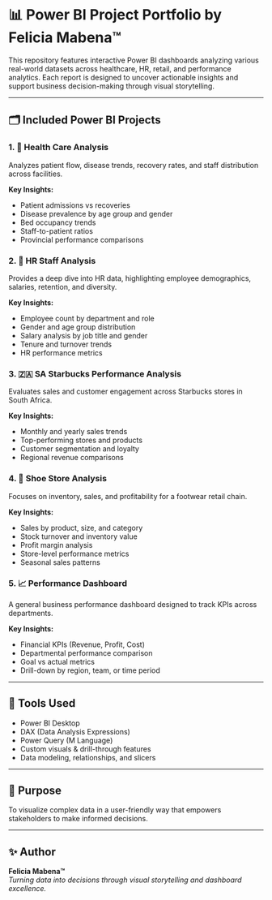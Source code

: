 # 📊 Power BI Project Portfolio by Felicia Mabena™

This repository features interactive Power BI dashboards analyzing various real-world datasets across healthcare, HR, retail, and performance analytics. Each report is designed to uncover actionable insights and support business decision-making through visual storytelling.

---

## 🗂 Included Power BI Projects

### 1. 🏥 Health Care Analysis
Analyzes patient flow, disease trends, recovery rates, and staff distribution across facilities.

**Key Insights:**
- Patient admissions vs recoveries
- Disease prevalence by age group and gender
- Bed occupancy trends
- Staff-to-patient ratios
- Provincial performance comparisons

### 2. 👥 HR Staff Analysis
Provides a deep dive into HR data, highlighting employee demographics, salaries, retention, and diversity.

**Key Insights:**
- Employee count by department and role
- Gender and age group distribution
- Salary analysis by job title and gender
- Tenure and turnover trends
- HR performance metrics

### 3. 🇿🇦 SA Starbucks Performance Analysis
Evaluates sales and customer engagement across Starbucks stores in South Africa.

**Key Insights:**
- Monthly and yearly sales trends
- Top-performing stores and products
- Customer segmentation and loyalty
- Regional revenue comparisons

### 4. 👟 Shoe Store Analysis
Focuses on inventory, sales, and profitability for a footwear retail chain.

**Key Insights:**
- Sales by product, size, and category
- Stock turnover and inventory value
- Profit margin analysis
- Store-level performance metrics
- Seasonal sales patterns

### 5. 📈 Performance Dashboard
A general business performance dashboard designed to track KPIs across departments.

**Key Insights:**
- Financial KPIs (Revenue, Profit, Cost)
- Departmental performance comparison
- Goal vs actual metrics
- Drill-down by region, team, or time period

---

## 🔧 Tools Used
- Power BI Desktop
- DAX (Data Analysis Expressions)
- Power Query (M Language)
- Custom visuals & drill-through features
- Data modeling, relationships, and slicers

---

## 🧠 Purpose
To visualize complex data in a user-friendly way that empowers stakeholders to make informed decisions.

---

## ✨ Author
**Felicia Mabena™**  
*Turning data into decisions through visual storytelling and dashboard excellence.*

